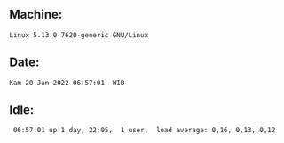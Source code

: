 ## Machine:
```
Linux 5.13.0-7620-generic GNU/Linux
```
## Date:
```
Kam 20 Jan 2022 06:57:01  WIB
```
## Idle:
```
 06:57:01 up 1 day, 22:05,  1 user,  load average: 0,16, 0,13, 0,12
```
